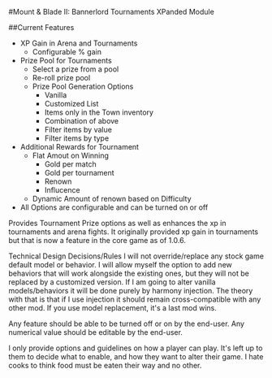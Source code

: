 #Mount & Blade II: Bannerlord Tournaments XPanded Module

##Current Features
* XP Gain in Arena and Tournaments	
	* Configurable % gain
* Prize Pool for Tournaments
	* Select a prize from a pool
	* Re-roll prize pool
	* Prize Pool Generation Options
		* Vanilla
		* Customized List
		* Items only in the Town inventory
		* Combination of above
		* Filter items by value
		* Filter items by type
* Additional Rewards for Tournament
	* Flat Amout on Winning
		* Gold per match
		* Gold per tournament
		* Renown
		* Influcence
	* Dynamic Amount of renown based on Difficulty
* All Options are configurable and can be turned on or off 
		

Provides Tournament Prize options as well as enhances the xp in tournaments and arena fights.  It originally provided xp gain in tournaments but that is now a feature in the core game as of 1.0.6.

Technical Design Decisions/Rules
I will not override/replace any stock game default model or behavior.  I will allow myself the option to add new behaviors that will work alongside the existing ones, but they will not be replaced by a customized version.
If I am going to alter vanilla models/behaviors it will be done purely by harmony injection.
The theory with that is that if I use injection it should remain cross-compatible with any other mod.  If you use model replacement, it's a last mod wins.

Any feature should be able to be turned off or on by the end-user.
Any numerical value should be editable by the end-user.

I only provide options and guidelines on how a player can play.  It's left up to them to decide what to enable, and how they want to alter their game.  I hate cooks to think food must be eaten their way and no other.


